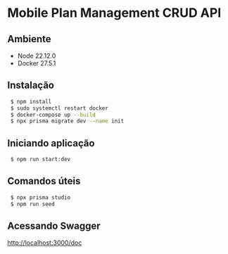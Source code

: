 # Mobile Plan Management CRUD API

## Ambiente

 - Node 22.12.0
 - Docker 27.5.1

## Instalação
```bash
 $ npm install  
 $ sudo systemctl restart docker  
 $ docker-compose up --build
 $ npx prisma migrate dev --name init
 ```
 ## Iniciando aplicação
```bash
 $ npm run start:dev
```
 ## Comandos úteis
```bash
 $ npx prisma studio
 $ npm run seed

```

 ## Acessando Swagger

 [http://localhost:3000/doc](http://localhost:3000/doc)
